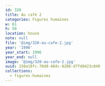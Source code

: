 ```yaml
---
id: 320
title: Au café 2
categories: Figures humaines
w: 61
h: 50
location: house
note: null
file: '@img/320-au-cafe-2.jpg'
year: '1996'
year_start: 1996
year_end: null
image: '@img/320-au-cafe-2.jpg'
uuid: 158a18fc-70d8-40dc-8208-d7fd8423c040
collections:
  - figures-humaines
---
```


